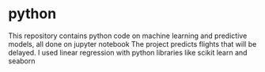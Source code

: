 # python
This repository contains python code on machine learning and predictive models, all done on jupyter notebook
The project predicts flights that will be delayed. 
I used linear regression with python libraries like scikit learn and seaborn
